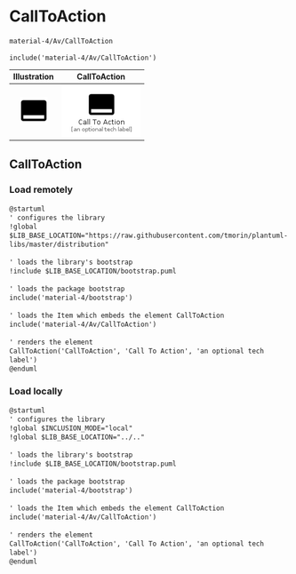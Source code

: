 # CallToAction


```text
material-4/Av/CallToAction
```

```text
include('material-4/Av/CallToAction')
```



| Illustration | CallToAction |
| :---: | :---: |
| ![illustration for Illustration](../../material-4/Av/CallToAction.png) | ![illustration for CallToAction](../../material-4/Av/CallToAction.Local.png) |




## CallToAction

### Load remotely
```plantuml
@startuml
' configures the library
!global $LIB_BASE_LOCATION="https://raw.githubusercontent.com/tmorin/plantuml-libs/master/distribution"

' loads the library's bootstrap
!include $LIB_BASE_LOCATION/bootstrap.puml

' loads the package bootstrap
include('material-4/bootstrap')

' loads the Item which embeds the element CallToAction
include('material-4/Av/CallToAction')

' renders the element
CallToAction('CallToAction', 'Call To Action', 'an optional tech label')
@enduml
```

### Load locally
```plantuml
@startuml
' configures the library
!global $INCLUSION_MODE="local"
!global $LIB_BASE_LOCATION="../.."

' loads the library's bootstrap
!include $LIB_BASE_LOCATION/bootstrap.puml

' loads the package bootstrap
include('material-4/bootstrap')

' loads the Item which embeds the element CallToAction
include('material-4/Av/CallToAction')

' renders the element
CallToAction('CallToAction', 'Call To Action', 'an optional tech label')
@enduml
```

